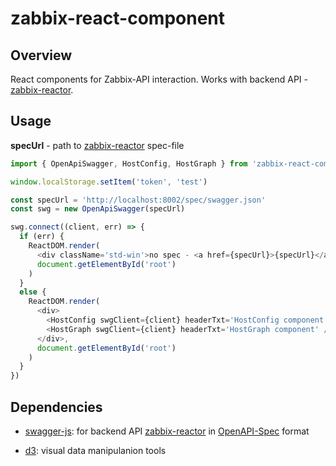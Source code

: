 # zabbix-react-component

## Overview
React components for Zabbix-API interaction.
Works with backend API - [zabbix-reactor](https://github.com/ars-anosov/zabbix-react/tree/master/node-back).

## Usage
**specUrl** - path to [zabbix-reactor](https://github.com/ars-anosov/zabbix-react/tree/master/node-back) spec-file

``` js
import { OpenApiSwagger, HostConfig, HostGraph } from 'zabbix-react-component'

window.localStorage.setItem('token', 'test')

const specUrl = 'http://localhost:8002/spec/swagger.json'
const swg = new OpenApiSwagger(specUrl)

swg.connect((client, err) => {
  if (err) {
    ReactDOM.render(
      <div className='std-win'>no spec - <a href={specUrl}>{specUrl}</a> !</div>,
      document.getElementById('root')
    )
  }
  else {
    ReactDOM.render(
      <div>
        <HostConfig swgClient={client} headerTxt='HostConfig component' />
        <HostGraph swgClient={client} headerTxt='HostGraph component' />
      </div>,
      document.getElementById('root')
    )
  }
})
```

## Dependencies
- [swagger-js](https://github.com/swagger-api/swagger-js): for backend API [zabbix-reactor](https://github.com/ars-anosov/zabbix-react/tree/master/node-back) in [OpenAPI-Spec](https://github.com/OAI/OpenAPI-Specification) format

- [d3](https://github.com/d3/d3): visual data manipulanion tools